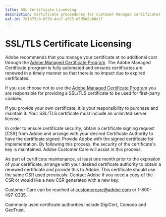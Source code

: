 ```yaml
---
title: SSL Certificate Licensing
description: Certificate proceedures for Customer Managed certificates
exl-id: 7d1373c8-6f7b-4ce7-a555-d3d506e08d17
---
```

# SSL/TLS Certificate Licensing

Adobe recommends that you manage your certificate at no additional cost through the [Adobe Managed Certificate Program](https://docs.adobe.com/content/help/en/core-services/interface/ec-cookies/cookies-first-party.html). The Adobe Managed Certificate prorgram is fully automated and ensures certificates are renewed in a timely manner so that there is no impact due to expired certificates.

If you use choose not to use the [Adobe Managed Certificate Program](https://docs.adobe.com/content/help/en/core-services/interface/ec-cookies/cookies-first-party.html) you are responsible for providing a SSL/TLS certificate to be used for first-party cookies.  

If you provide your own certificate, it is your responsibility to purchase and maintain it.  Your SSL/TLS certificate must include an unlimited server license. 

In order to ensure certificate security, obtain a certificate signing request [CSR] from Adobe and arrange with your desired Certificate Authority to have the certificate signed.  Provide Adobe with the signed certificate for implementation.  By following this process, the security of the certificate's key is maintained.  Adobe Customer Care will assist in this process.

As part of certificate maintenance, at least one month prior to the expiration of your certificate, arrange with your desired certificate authority to obtain a renewed certificate and provide this to Adobe.  This certificate should use the same CSR used previously.  Contact Adobe if you need a copy of the CSR or would like a new CSR generated with a new key.

Customer Care can be reached at customercare@adobe.com or 1-800-497-0335.

Commonly used certificate authorities include DigiCert, Comodo and GeoTrust.
